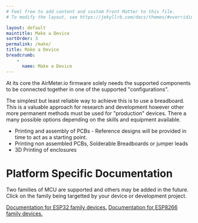 ```yaml
---
# Feel free to add content and custom Front Matter to this file.
# To modify the layout, see https://jekyllrb.com/docs/themes/#overriding-theme-defaults

layout: default
maintitle: Make a Device
sortOrder: 3
permalink: /make/
title: Make a Device
breadcrumb:
    - 
      name: Make a Device      
---
```


At its core the AirMeter.io firmware solely needs the supported components to be connected together in one of the supported "configurations". 

The simplest but least reliable way to achieve this is to use a breadboard. This is a valuable approach for research and development however other more permanent methods must be used for "production" devices. There a many possible options depending on the skills and equipment available. 

- Printing and assembly of PCBs - Reference designs will be provided in time to act as a starting point.
- Printing non assembled PCBs, Solderable Breadboards or jumper leads
- 3D Printing of enclosures


# Platform Specific Documentation
Two families of MCU are supported and others may be added in the future. Click on the family being targetted by your device or development project.

[Documentation for ESP32 family devices.](/make/esp32)
[Documentation for ESP8266 family devices.](/make/esp8266)












